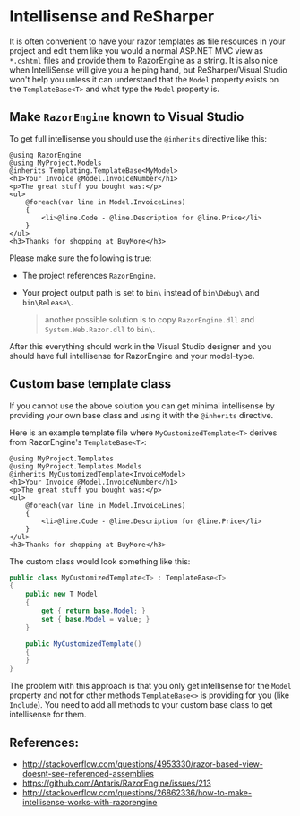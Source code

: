 ﻿# Intellisense and ReSharper

It is often convenient to have your razor templates as file resources in your project and edit them 
like you would a normal ASP.NET MVC view as `*.cshtml` files and provide them to RazorEngine as a string. 
It is also nice when IntelliSense will give you a helping hand, 
but ReSharper/Visual Studio won't help you unless it can understand that the `Model` property exists on the `TemplateBase<T>` 
and what type the `Model` property is.

## Make `RazorEngine` known to Visual Studio

To get full intellisense you should use the `@inherits` directive like this:

```markup
@using RazorEngine
@using MyProject.Models
@inherits Templating.TemplateBase<MyModel>
<h1>Your Invoice @Model.InvoiceNumber</h1>
<p>The great stuff you bought was:</p>
<ul>
    @foreach(var line in Model.InvoiceLines)
    {
        <li>@line.Code - @line.Description for @line.Price</li>
    }
</ul>
<h3>Thanks for shopping at BuyMore</h3>
```

Please make sure the following is true:

 - The project references `RazorEngine`.

 - Your project output path is set to `bin\` instead of `bin\Debug\` and `bin\Release\`.
   
   > another possible solution is to copy `RazorEngine.dll` and `System.Web.Razor.dll` to `bin\`.


After this everything should work in the Visual Studio designer and you should have full intellisense for 
RazorEngine and your model-type.


## Custom base template class

If you cannot use the above solution you can get minimal intellisense by 
providing your own base class and using it with the `@inherits` directive.

Here is an example template file where `MyCustomizedTemplate<T>` derives from RazorEngine's `TemplateBase<T>`:

```markup
@using MyProject.Templates
@using MyProject.Templates.Models
@inherits MyCustomizedTemplate<InvoiceModel>
<h1>Your Invoice @Model.InvoiceNumber</h1>
<p>The great stuff you bought was:</p>
<ul>
    @foreach(var line in Model.InvoiceLines)
    {
        <li>@line.Code - @line.Description for @line.Price</li>
    }
</ul>
<h3>Thanks for shopping at BuyMore</h3>
```

The custom class would look something like this:

```csharp
public class MyCustomizedTemplate<T> : TemplateBase<T>
{
	public new T Model 
	{
		get { return base.Model; }
		set { base.Model = value; }
	}

	public MyCustomizedTemplate()
	{
	}
}
```

The problem with this approach is that you only get intellisense for the `Model` property and not for other 
methods `TemplateBase<>` is providing for you (like `Include`).
You need to add all methods to your custom base class to get intellisense for them.

## References:

- http://stackoverflow.com/questions/4953330/razor-based-view-doesnt-see-referenced-assemblies
- https://github.com/Antaris/RazorEngine/issues/213
- http://stackoverflow.com/questions/26862336/how-to-make-intellisense-works-with-razorengine
